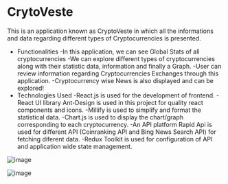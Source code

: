 # CrytoVeste
This is an application known as CryptoVeste in which all the informations and data regarding different types of Cryptocurrencies is presented.

* Functionalities
-In this application, we can see Global Stats of all cryptocurrencies
-We can explore different types of cryptocurrencies along with their statistic data, information and finally a Graph.
-User can review information regarding Cryptocurrencies Exchanges through this application.
-Cryptocurrency wise News is also displayed and can be explored!
* Technologies Used
-React.js is used for the development of frontend.
-React UI library Ant-Design is used in this project for quality react components and icons.
-Millify is used to simplify and format the statistical data.
-Chart.js is used to display the chart/graph corresponding to each cryptocurrency.
-An API platform Rapid Api is used for different API (Coinranking API and Bing News Search API) for fetching diferent data.
-Redux Toolkit is used for configuration of API and application wide state management.

![image](https://github.com/user-attachments/assets/1fd99a19-473f-4692-98da-b68649c8e2f0)


![image](https://github.com/user-attachments/assets/f2ae32c0-b208-4096-b25b-ffc705ca1327)
